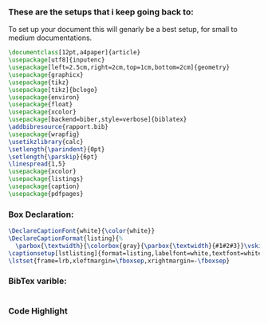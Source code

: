 ### These are the setups that i keep going back to:
To set up your document this will genarly be a best setup, for small to medium documentations. 
```latex
\documentclass[12pt,a4paper]{article}
\usepackage[utf8]{inputenc}
\usepackage[left=2.5cm,right=2cm,top=1cm,bottom=2cm]{geometry}
\usepackage{graphicx}
\usepackage{tikz}
\usepackage[tikz]{bclogo}
\usepackage{environ}
\usepackage{float}
\usepackage{xcolor}
\usepackage[backend=biber,style=verbose]{biblatex}
\addbibresource{rapport.bib}
\usepackage{wrapfig}
\usetikzlibrary{calc}
\setlength{\parindent}{0pt}
\setlength{\parskip}{6pt} 
\linespread{1,5}
\usepackage{xcolor}
\usepackage{listings}
\usepackage{caption}
\usepackage{pdfpages}
```

### Box Declaration:

```latex
\DeclareCaptionFont{white}{\color{white}}
\DeclareCaptionFormat{listing}{%
  \parbox{\textwidth}{\colorbox{gray}{\parbox{\textwidth}{#1#2#3}}\vskip-4pt}}
\captionsetup[lstlisting]{format=listing,labelfont=white,textfont=white}
\lstset{frame=lrb,xleftmargin=\fboxsep,xrightmargin=-\fboxsep}
```

### BibTex varible:

```latex

```

### Code Highlight

```latex

```
